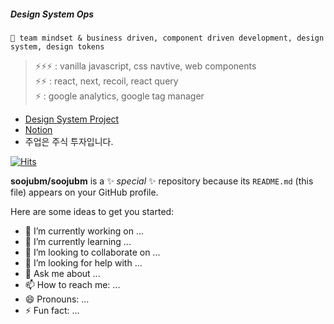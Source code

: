 ##### Design System Ops

```
🐝 team mindset & business driven, component driven development, design system, design tokens
```
> ⚡⚡⚡  : vanilla javascript, css navtive, web components   
> ⚡⚡   : react, next, recoil, react query   
> ⚡    : google analytics, google tag manager   
- [Design System Project](http://soojubm.github.io)
- [Notion](https://soojubm.notion.site/soojubm/UI-Designer-9c18f4dd39eb4181b9f9c2ee76896618)
- 주업은 주식 투자입니다.

[![Hits](https://hits.seeyoufarm.com/api/count/incr/badge.svg?url=https%3A%2F%2Fgithub.com%2Fsoojubm%2Fhit-counter&count_bg=%2379C83D&title_bg=%23555555&icon=&icon_color=%23E7E7E7&title=%EB%AA%A8%EC%9A%94&edge_flat=false)](https://hits.seeyoufarm.com)


**soojubm/soojubm** is a ✨ _special_ ✨ repository because its `README.md` (this file) appears on your GitHub profile.

Here are some ideas to get you started:

- 🔭 I’m currently working on ...
- 🌱 I’m currently learning ...
- 👯 I’m looking to collaborate on ...
- 🤔 I’m looking for help with ...
- 💬 Ask me about ...
- 📫 How to reach me: ...
- 😄 Pronouns: ...
- ⚡ Fun fact: ...


<!--
-->
